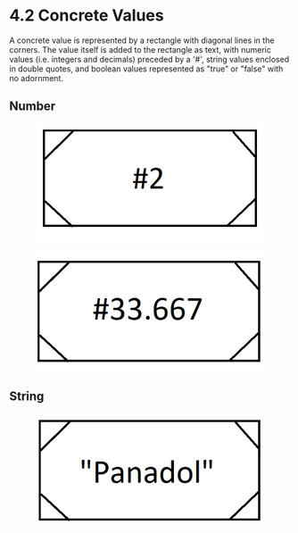 # 4.2 Concrete Values

A concrete value is represented by a rectangle with diagonal lines in the corners. The value itself is added to the rectangle as text, with numeric values (i.e. integers and decimals) preceded by a '#', string values enclosed in double quotes, and boolean values represented as "true" or "false" with no adornment.

## Number

<figure><img src="../images/129108309.png" alt="" title=""></figure>

<figure><img src="../images/129108308.png" alt="" title=""></figure>

## String 

<figure><img src="../images/129108306.png" alt="" title=""></figure>

  

  


